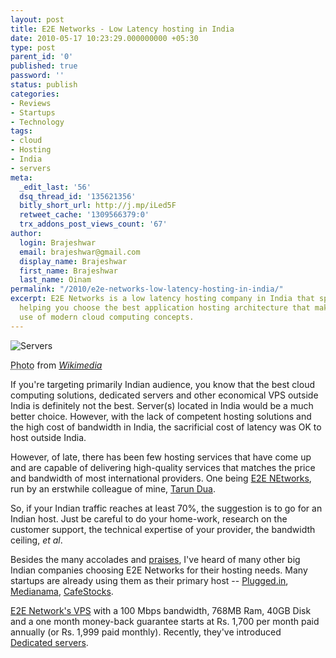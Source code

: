 ```yaml
---
layout: post
title: E2E Networks - Low Latency hosting in India
date: 2010-05-17 10:23:29.000000000 +05:30
type: post
parent_id: '0'
published: true
password: ''
status: publish
categories:
- Reviews
- Startups
- Technology
tags:
- cloud
- Hosting
- India
- servers
meta:
  _edit_last: '56'
  dsq_thread_id: '135621356'
  bitly_short_url: http://j.mp/iLed5F
  retweet_cache: '1309566379:0'
  trx_addons_post_views_count: '67'
author:
  login: Brajeshwar
  email: brajeshwar@gmail.com
  display_name: Brajeshwar
  first_name: Brajeshwar
  last_name: Oinam
permalink: "/2010/e2e-networks-low-latency-hosting-in-india/"
excerpt: E2E Networks is a low latency hosting company in India that specializes in
  helping you choose the best application hosting architecture that makes optimal
  use of modern cloud computing concepts.
---
```

<div class="figure"><img src="/static/2010/05/server-cables.jpg" alt="Servers" />
<p class="credit"><abbr class="type" title="Photograph">Photo</abbr> from <cite><a href="http://commons.wikimedia.org/wiki/File:Wmf_sdtpa_servers_2009-01-20_36.jpg">Wikimedia</a></cite></p>
</div>

<p>If you're targeting primarily Indian audience, you know that the best cloud computing solutions, dedicated servers and other economical VPS outside India is definitely not the best. Server(s) located in India would be a much better choice. However, with the lack of competent hosting solutions and the high cost of bandwidth in India, the sacrificial cost of latency was OK to host outside India.</p>
<p>However, of late, there has been few hosting services that have come up and are capable of delivering high-quality services that matches the price and bandwidth of most international providers. One being <a href="http://e2enetworks.com/">E2E NEtworks</a>, run by an erstwhile colleague of mine, <a href="http://tarundua.net/">Tarun Dua</a>.</p>
<p>So, if your Indian traffic reaches at least 70%, the suggestion is to go for an Indian host. Just be careful to do your home-work, research on the customer support, the technical expertise of your provider, the bandwidth ceiling, <em>et al</em>.</p>
<p>Besides the many accolades and <a href="http://twitter.com/nixxin/status/13472770706">praises</a>, I've heard of many other big Indian companies choosing E2E Networks for their hosting needs. Many startups are already using them as their primary host -- <a href="http://www.pluggd.in/">Plugged.in</a>, <a href="http://www.medianama.com/">Medianama</a>, <a href="http://www.cafestocks.com/">CafeStocks</a>.</p>
<p><a href="http://e2enetworks.com/">E2E Network's VPS</a> with a 100 Mbps bandwidth, 768MB Ram, 40GB Disk and a one month money-back guarantee starts at Rs. 1,700 per month paid annually (or Rs. 1,999 paid monthly). Recently, they've introduced <a href="http://e2enetworks.com/dedicated-servers/">Dedicated servers</a>.</p>

